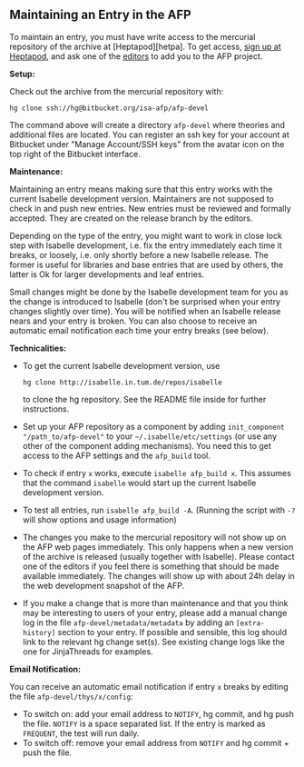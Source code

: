 Maintaining an Entry in the AFP
-------------------------------

To maintain an entry, you must have write access to the mercurial repository
of the archive at [Heptapod][hetpa]. To get access, [sign up at
Heptapod][hepta], and ask one of the [editors][editors] to add you to the AFP
project.

[hepta]: https://foss.heptapod.net
[editors]: http://isa-afp.org/about.html#editors

**Setup:**

 Check out the archive from the mercurial repository with:

    hg clone ssh://hg@bitbucket.org/isa-afp/afp-devel

The command above will create a directory `afp-devel` where theories and
additional files are located. You can register an ssh key for your
account at Bitbucket under "Manage Account/SSH keys" from the avatar
icon on the top right of the Bitbucket interface.

**Maintenance:**

 Maintaining an entry means making sure that this entry works with the
current Isabelle development version. Maintainers are not supposed to
check in and push new entries. New entries must be reviewed and formally
accepted. They are created on the release branch by the editors.

Depending on the type of the entry, you might want to work in close lock
step with Isabelle development, i.e. fix the entry immediately each time
it breaks, or loosely, i.e. only shortly before a new Isabelle release.
The former is useful for libraries and base entries that are used by
others, the latter is Ok for larger developments and leaf entries.

Small changes might be done by the Isabelle development team for you as
the change is introduced to Isabelle (don't be surprised when your entry
changes slightly over time). You will be notified when an Isabelle
release nears and your entry is broken. You can also choose to receive
an automatic email notification each time your entry breaks (see below).

**Technicalities:**

-   To get the current Isabelle development version, use

        hg clone http://isabelle.in.tum.de/repos/isabelle

    to clone the hg repository. See the README file inside for further
    instructions.

-   Set up your AFP repository as a component by adding
    `init_component "/path_to/afp-devel"` to your
    `~/.isabelle/etc/settings` (or use any other of the component adding
    mechanisms). You need this to get access to the AFP settings and the
    `afp_build` tool.
-   To check if entry `x` works, execute `isabelle afp_build x`. This
    assumes that the command `isabelle` would start up the current
    Isabelle development version.
-   To test all entries, run `isabelle afp_build -A`. (Running the
    script with `-?` will show options and usage information)
-   The changes you make to the mercurial repository will not show up on
    the AFP web pages immediately. This only happens when a new version
    of the archive is released (usually together with Isabelle). Please
    contact one of the editors if you feel there is something that
    should be made available immediately. The changes will show up with
    about 24h delay in the web development snapshot of the AFP.
-   If you make a change that is more than maintenance and that you
    think may be interesting to users of your entry, please add a manual
    change log in the file `afp-devel/metadata/metadata` by adding an
    `[extra-history]` section to your entry. If possible and sensible,
    this log should link to the relevant hg change set(s). See existing
    change logs like the one for JinjaThreads for examples.

**Email Notification:**

 You can receive an automatic email notification if entry `x` breaks by
editing the file `afp-devel/thys/x/config`:

-   To switch on: add your email address to `NOTIFY`, hg commit, and hg
    push the file. `NOTIFY` is a space separated list. If the entry is
    marked as `FREQUENT`, the test will run daily.
-   To switch off: remove your email address from `NOTIFY` and hg
    commit + push the file.

